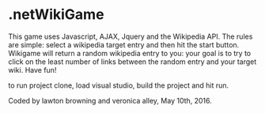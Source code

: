 # .netWikiGame

This game uses Javascript, AJAX, Jquery and the Wikipedia API. The rules are simple: select a wikipedia target entry and then hit the start button. 
Wikigame will return a random wikipedia entry to you: your goal is to try to click on the least number of links between the random entry and your target wiki. Have fun!

to run project clone, load visual studio, build the project and hit run.

Coded by lawton browning and veronica alley, May 10th, 2016.
